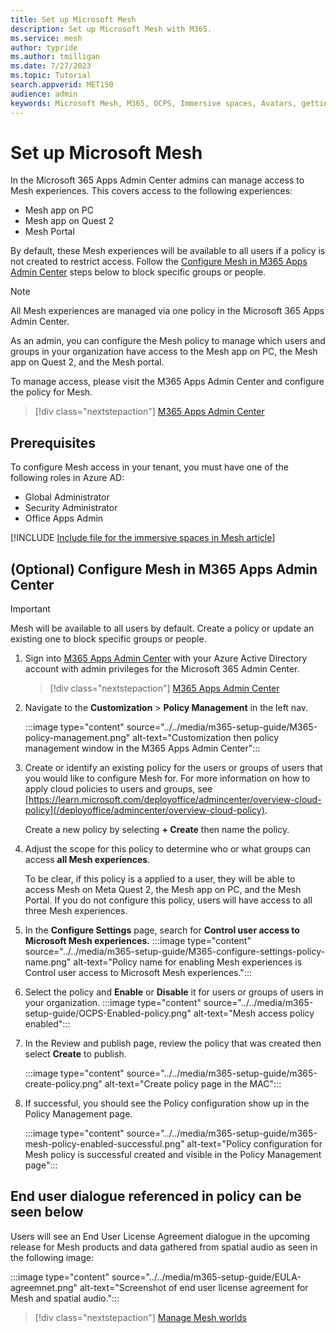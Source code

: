```yaml
---
title: Set up Microsoft Mesh
description: Set up Microsoft Mesh with M365.
ms.service: mesh
author: typride
ms.author: tmilligan
ms.date: 7/27/2023
ms.topic: Tutorial
search.appverid: MET150
audience: admin
keywords: Microsoft Mesh, M365, OCPS, Immersive spaces, Avatars, getting started, documentation, features
---
```


# Set up Microsoft Mesh

In the Microsoft 365 Apps Admin Center admins can manage access to Mesh experiences. This covers access to the following experiences:

- Mesh app on PC
- Mesh app on Quest 2
- Mesh Portal

By default, these Mesh experiences will be available to all users if a policy is not created to restrict access. Follow the [Configure Mesh in M365 Apps Admin Center](#configure-mesh-in-m365-apps-admin-center-optional) steps below to block specific groups or people.

> [!NOTE]
> All Mesh experiences are managed via one policy in the Microsoft 365 Apps Admin Center.
>
> As an admin, you can configure the Mesh policy to manage which users and groups in your organization have access to the Mesh app on PC, the Mesh app on Quest 2, and the Mesh portal.

To manage access, please visit the M365 Apps Admin Center and configure the policy for Mesh.

   > [!div class="nextstepaction"]
   > [M365 Apps Admin Center](https://config.office.com/officeSettings/)

## Prerequisites

To configure Mesh access in your tenant, you must have one of the following roles in Azure AD:

- Global Administrator
- Security Administrator
- Office Apps Admin

[!INCLUDE [Include file for the immersive spaces in Mesh article](../../Includes/license-requirements-for-Mesh.md)]

## (Optional) Configure Mesh in M365 Apps Admin Center

> [!IMPORTANT]
> Mesh will be available to all users by default. Create a policy or update an existing one to block specific groups or people.

1. Sign into [M365 Apps Admin Center](https://config.office.com/officeSettings/) with your Azure Active Directory account with admin privileges for the Microsoft 365 Admin Center.
    > [!div class="nextstepaction"]
   > [M365 Apps Admin Center](https://config.office.com/officeSettings/)

1. Navigate to the **Customization** > **Policy Management** in the left nav.

    :::image type="content" source="../../media/m365-setup-guide/M365-policy-management.png" alt-text="Customization then policy management window in the M365 Apps Admin Center":::

1. Create or identify an existing policy for the users or groups of users that you would like to configure Mesh for. For more information on how to apply cloud policies to users and groups, see [https://learn.microsoft.com/deployoffice/admincenter/overview-cloud-policy](/deployoffice/admincenter/overview-cloud-policy).

    Create a new policy by selecting **+ Create** then name the policy.
1. Adjust the scope for this policy to determine who or what groups can access **all Mesh experiences**.

    To be clear, if this policy is a applied to a user, they will be able to access Mesh on Meta Quest 2, the Mesh app on PC, and the Mesh Portal. If you do not configure this policy, users will have access to all three Mesh experiences.

1. In the **Configure Settings** page, search for **Control user access to Microsoft Mesh experiences.**
    :::image type="content" source="../../media/m365-setup-guide/M365-configure-settings-policy-name.png" alt-text="Policy name for enabling Mesh experiences is Control user access to Microsoft Mesh experiences.":::

1. Select the policy and **Enable** or **Disable** it for users or groups of users in your organization.
    :::image type="content" source="../../media/m365-setup-guide/OCPS-Enabled-policy.png" alt-text="Mesh access policy enabled":::
1. In the Review and publish page, review the policy that was created then select **Create** to publish.

    :::image type="content" source="../../media/m365-setup-guide/m365-create-policy.png" alt-text="Create policy page in the MAC":::
1. If successful, you should see the Policy configuration show up in the Policy Management page.

    :::image type="content" source="../../media/m365-setup-guide/m365-mesh-policy-enabled-successful.png" alt-text="Policy configuration for Mesh policy is successful created and visible in the Policy Management page":::

## End user dialogue referenced in policy can be seen below

Users will see an End User License Agreement dialogue in the upcoming release for Mesh products and data gathered from spatial audio as seen in the following image:

:::image type="content" source="../../media/m365-setup-guide/EULA-agreemnet.png" alt-text="Screenshot of end user license agreement for Mesh and spatial audio.":::

   > [!div class="nextstepaction"]
   > [Manage Mesh worlds](manage-mesh-worlds.md)
